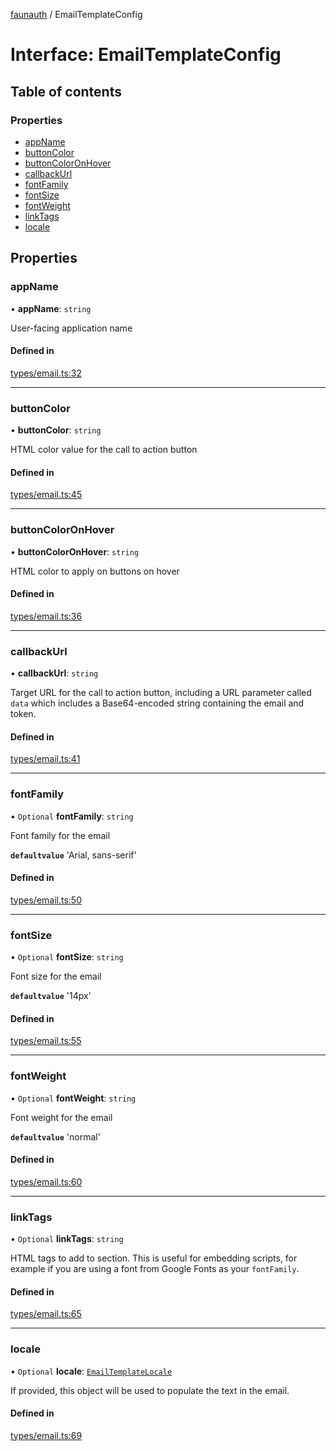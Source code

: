 [faunauth](../index.md) / EmailTemplateConfig

# Interface: EmailTemplateConfig

## Table of contents

### Properties

- [appName](EmailTemplateConfig.md#appname)
- [buttonColor](EmailTemplateConfig.md#buttoncolor)
- [buttonColorOnHover](EmailTemplateConfig.md#buttoncoloronhover)
- [callbackUrl](EmailTemplateConfig.md#callbackurl)
- [fontFamily](EmailTemplateConfig.md#fontfamily)
- [fontSize](EmailTemplateConfig.md#fontsize)
- [fontWeight](EmailTemplateConfig.md#fontweight)
- [linkTags](EmailTemplateConfig.md#linktags)
- [locale](EmailTemplateConfig.md#locale)

## Properties

### appName

• **appName**: `string`

User-facing application name

#### Defined in

[types/email.ts:32](https://github.com/alexnitta/faunauth/blob/210b57d/src/types/email.ts#L32)

___

### buttonColor

• **buttonColor**: `string`

HTML color value for the call to action button

#### Defined in

[types/email.ts:45](https://github.com/alexnitta/faunauth/blob/210b57d/src/types/email.ts#L45)

___

### buttonColorOnHover

• **buttonColorOnHover**: `string`

HTML color to apply on buttons on hover

#### Defined in

[types/email.ts:36](https://github.com/alexnitta/faunauth/blob/210b57d/src/types/email.ts#L36)

___

### callbackUrl

• **callbackUrl**: `string`

Target URL for the call to action button, including a URL parameter called `data` which
includes a Base64-encoded string containing the email and token.

#### Defined in

[types/email.ts:41](https://github.com/alexnitta/faunauth/blob/210b57d/src/types/email.ts#L41)

___

### fontFamily

• `Optional` **fontFamily**: `string`

Font family for the email

**`defaultvalue`** 'Arial, sans-serif'

#### Defined in

[types/email.ts:50](https://github.com/alexnitta/faunauth/blob/210b57d/src/types/email.ts#L50)

___

### fontSize

• `Optional` **fontSize**: `string`

Font size for the email

**`defaultvalue`** '14px'

#### Defined in

[types/email.ts:55](https://github.com/alexnitta/faunauth/blob/210b57d/src/types/email.ts#L55)

___

### fontWeight

• `Optional` **fontWeight**: `string`

Font weight for the email

**`defaultvalue`** 'normal'

#### Defined in

[types/email.ts:60](https://github.com/alexnitta/faunauth/blob/210b57d/src/types/email.ts#L60)

___

### linkTags

• `Optional` **linkTags**: `string`

HTML <link> tags to add to <head> section. This is useful for embedding scripts, for example
if you are using a font from Google Fonts as your `fontFamily`.

#### Defined in

[types/email.ts:65](https://github.com/alexnitta/faunauth/blob/210b57d/src/types/email.ts#L65)

___

### locale

• `Optional` **locale**: [`EmailTemplateLocale`](EmailTemplateLocale.md)

If provided, this object will be used to populate the text in the email.

#### Defined in

[types/email.ts:69](https://github.com/alexnitta/faunauth/blob/210b57d/src/types/email.ts#L69)
